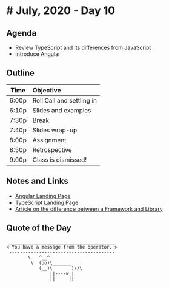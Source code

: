 # # July, 2020 - Day 10

## Agenda

- Review TypeScript and its differences from JavaScript
- Introduce Angular

## Outline

| Time   | Objective                        |
| -------|:---------------------------------|
| 6:00p  | Roll Call and settling in        |
| 6:10p  | Slides and examples              |
| 7:30p  | Break                            |
| 7:40p  | Slides wrap-up                   |
| 8:00p  | Assignment                       |
| 8:50p  | Retrospective                    |
| 9:00p  | Class is dismissed!              |

<!-- ## Lab -->
<!-- 
## Hand in Assignments
>these are expected to be handed in through TiTuS. -->


## Notes and Links

- [Angular Landing Page](https://angular.io)
- [TypeScript Landing Page](https://www.typescriptlang.org/)
- [Article on the difference between a Framework and Library](https://medium.com/better-programming/libraries-vs-frameworks-whats-the-difference-5f28c53dcffe)

## Quote of the Day

```
 _______________________________________
< You have a message from the operator. >
 ---------------------------------------
        \   ^__^
         \  (oo)\_______
            (__)\       )\/\
                ||----w |
                ||     ||

```
